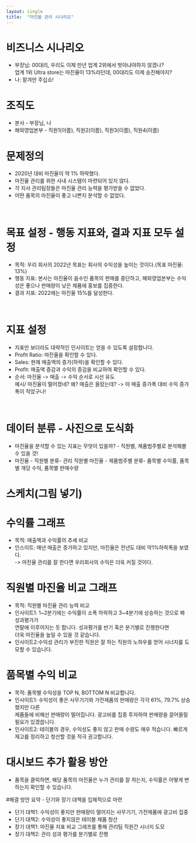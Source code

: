 ```yaml
---
layout: single
title:  "마진율 관리 시나리오"
---
```




# 비즈니스 시나리오

+ 부장님: 00대리, 우리도 이제 만년 업계 2위에서 벗아냐야하지 않겠나?
<br/>  업계 1위 Ultra store는 마진율이 13%라던데, 00대리도 이제 승진해야지?
+ 나: 맡겨만 주십쇼!

# 조직도

+ 본사 - 부장님, 나
+ 해외영업본부 - 직원1(이름), 직원2(이름), 직원3(이름), 직원4(이름)

# 문제정의
+ 2020년 대비 마진율이 약 1% 하락했다.
+ 마진율 관리를 위한 사내 시스템이 마련되어 있지 않다.
+ 각 지사 관리팀장들은 마진율 관리 능력을 평가받을 수 없었다.
+ 어떤 품목의 마진율이 좋고 나쁜지 분석할 수 없었다.
<br/>

# 목표 설정 - 행동 지표와, 결과 지표 모두 설정
+ 목적: 우리 회사의 2022년 목표는 회사의 수익성을 높이는 것이다.(목표 마진율: 13%)
+ 행동 지표: 본사는 마진율이 음수인 품목의 판매를 중단하고, 해외영업본부는 수익성은 좋으나 판매량이 낮은 제품에 홍보를 집중한다.
+ 결과 지표: 2022에는 마진율 15%를 달성한다.
<br/>

# 지표 설정
+ 지표만 보더라도 대략적인 인사이트는 얻을 수 있도록 설정합니다.
+ Profit Ratio: 마진율을 확인할 수 있다.
+ Sales: 현재 매출액의 증가(하락)을 확인할 수 있다.
+ Profit: 매출액 증감과 수익의 증감을 비교하여 확인할 수 있다.
+ 순서: 마진율 -> 매출 -> 수익 순서로 시선 유도
<br/> 예시/ 마진율이 떨어졌네? 왜? 매출은 올랐는데? -> 아 매출 증가폭 대비 수익 증가폭이 작았구나!
<br/>

# 데이터 분류 - 사진으로 도식화
+ 마진율을 분석할 수 있는 지표는 무엇이 있을까? - 직원별, 제품범주별로 분석해볼 수 있을 것!
+ 마진율 - 직원별 분류- 관리 직원별 마진율
      - 제품범주별 분류- 품목별 수익률, 품목별 개당 수익, 품목별 판매수량

# 스케치(그림 넣기)

# 수익률 그래프

+ 목적: 매출액과 수익률의 추세 비교
+ 인스이트: 매년 매출은 증가하고 있지만, 마진율은 전년도 대비 약1%하락폭을 보였다.
<br/> -> 마진율 관리를 잘 한다면 우리회사의 수익은 더욱 커질 것이다.

# 직원별 마진율 비교 그래프

+ 목적: 직원별 마진율 관리 능력 비교
+ 인사이트1: 1~2분기에는 수익률이 소폭 하락하고 3~4분기에 상승하는 것으로 봐 성과평가가
<br/> 연말에 이루어지는 듯 합니다. 성과평가를 반기 혹은 분기별로 진행한다면
<br/> 더욱 마진율을 높일 수 있을 것 같습니다.
+ 인사이트2:수익성 관리가 부진한 직원은 잘 하는 직원의 노하우를 얻어 시너지를 도모할 수 있습니다.

# 품목별 수익 비교

+ 목적: 품목별 수익성을 TOP N, BOTTOM N 비교합니다.
+ 인사이트1: 수익성이 좋은 사무기기와 가전제품의 판매량은 각각 61%, 79.7% 상승했지만 다른
<br/> 제품들에 비해선 판매량이 떨어집니다. 광고비를 집중 투자하여 판매량을 끌어올릴 필요가 있겠씁니다.
+ 인사이트2: 테이블의 경우, 수익성도 좋지 않고 판매 수량도 매우 적습니다. 빠르게 재고를 정리하고 청산할 것을 적극 권고합니다.

# 대시보드 추가 활용 방안

+ 품목을 클릭하면, 해당 품목의 마진율은 누가 관리를 잘 하는지, 수익률은 어떻게 변하는지 확인할 수 있습니다.

#해결 방안 요약 - 단기와 장기 대책을 입체적으로 마련
+ 단기 대책1: 수익성이 좋지만 판매량이 떨어지는 사무기기, 가전제품에 광고비 집중
+ 단기 대책2: 수익성이 좋지않은 테이블 제품 청산
+ 장기 대책1: 마진율 지표 비교 그래프를 통해 관리팀 직원간 시너지 도모
+ 장기 대책2: 관리 성과 평가를 분기별로 진행

